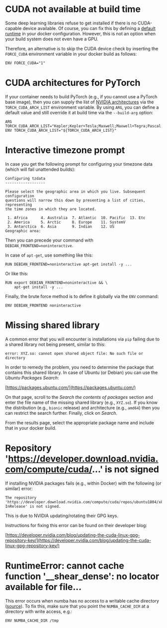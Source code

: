 # CUDA not available at build time

Some deep learning libraries refuse to get installed if there is no CUDA-capable
device available. Of course, you can fix this by defining a [default runtime](tips_and_tricks.md#default-runtime)
in your docker configuration. However, this is not an option when your build 
system does not even have a GPU.

Therefore, an alternative is to skip the CUDA device check by inserting the
`FORCE_CUDA` environment variable in your docker build as follows: 

```
ENV FORCE_CUDA="1"
```

# CUDA architectures for PyTorch

If your container needs to build PyTorch (e.g., if you cannot use a PyTorch base image),
then you can supply the list of [NVIDIA architectures](https://docs.nvidia.com/deploy/cuda-compatibility/index.html#support-hardware__table-hardware-support)
via the `TORCH_CUDA_ARCH_LIST` environment variable. By using `ARG`, you can define a 
default value and still override it at build time via the `--build-arg` option:

```
ARG TORCH_CUDA_ARCH_LIST="Kepler;Kepler+Tesla;Maxwell;Maxwell+Tegra;Pascal;Volta;Turing"
ENV TORCH_CUDA_ARCH_LIST="${TORCH_CUDA_ARCH_LIST}"
```


# Interactive timezone prompt

In case you get the following prompt for configuring your timezone data (which will
fail unattended builds):

```
Configuring tzdata
------------------

Please select the geographic area in which you live. Subsequent configuration
questions will narrow this down by presenting a list of cities, representing
the time zones in which they are located.

 1. Africa      4. Australia  7. Atlantic  10. Pacific  13. Etc
 2. America     5. Arctic     8. Europe    11. SystemV
 3. Antarctica  6. Asia       9. Indian    12. US
Geographic area:
```

Then you can precede your command with `DEBIAN_FRONTEND=noninteractive`.

In case of `apt-get`, use something like this:

```commandline
RUN DEBIAN_FRONTEND=noninteractive apt-get install -y ...
```

Or like this:

```commandline
RUN export DEBIAN_FRONTEND=noninteractive && \
    apt-get install -y ...
```

Finally, the brute force method is to define it globally via the `ENV` command:

```commandline
ENV DEBIAN_FRONTEND noninteractive
```

# Missing shared library

A common error that you will encounter is installations via `pip` failing due to a shared
library not being present, similar to this:

```
error: XYZ.so: cannot open shared object file: No such file or directory
```

In order to remedy the problem, you need to determine the package that contains this
shared library. In case of Ubuntu (or Debian) you can use the *Ubuntu Packages Search*:

[https://packages.ubuntu.com/](https://packages.ubuntu.com/)

On that page, scroll to the *Search the contents of packages* section and enter
the file name of the missing shared library (e.g., `XYZ.so`). If you know the
distribution (e.g., `bionic` release) and architecture (e.g., `amd64`) then
you can restrict the search further. Finally, click on *Search*. 

From the results page, select the appropriate package name and include that in your 
docker build.


# Repository 'https://developer.download.nvidia.com/compute/cuda/...' is not signed

If installing NVIDIA packages fails (e.g., within Docker) with the following (or similar) error:

```
The repository 'https://developer.download.nvidia.com/compute/cuda/repos/ubuntu1804/x86_64 InRelease' is not signed.
```

This is due to NVIDIA updating/rotating their GPG keys.

Instructions for fixing this error can be found on their developer blog:

[https://developer.nvidia.com/blog/updating-the-cuda-linux-gpg-repository-key/](https://developer.nvidia.com/blog/updating-the-cuda-linux-gpg-repository-key/)

# RuntimeError: cannot cache function '__shear_dense': no locator available for file...

This error occurs when numba has no access to a writable cache directory ([source](https://stackoverflow.com/a/63367171/4698227)). To fix this, make sure that you point the `NUMBA_CACHE_DIR` at a directory with write access, e.g.:

```
ENV NUMBA_CACHE_DIR /tmp
```
